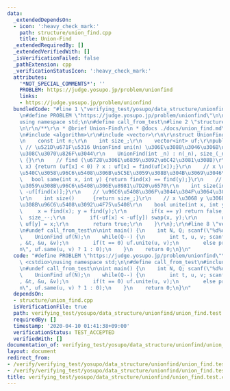 ```yaml
---
data:
  _extendedDependsOn:
  - icon: ':heavy_check_mark:'
    path: structure/union_find.cpp
    title: Union-Find
  _extendedRequiredBy: []
  _extendedVerifiedWith: []
  _isVerificationFailed: false
  _pathExtension: cpp
  _verificationStatusIcon: ':heavy_check_mark:'
  attributes:
    '*NOT_SPECIAL_COMMENTS*': ''
    PROBLEM: https://judge.yosupo.jp/problem/unionfind
    links:
    - https://judge.yosupo.jp/problem/unionfind
  bundledCode: "#line 1 \"verifying_test/yosupo/data_structure/unionfind/union_find.test.cpp\"\
    \n#define PROBLEM \"https://judge.yosupo.jp/problem/unionfind\"\n\n#include <cstdio>\n\
    using namespace std;\n\n#define call_from_test\n#line 2 \"structure/union_find.cpp\"\
    \n\r\n/**\r\n * @brief Union-Find\r\n * @docs ./docs/union_find.md\r\n */\r\n\r\
    \n#include <algorithm>\r\n#include <vector>\r\n\r\nstruct UnionFind {\r\nprivate:\r\
    \n    const int n;\r\n    int size_;\r\n    vector<int> uf;\r\npublic:\r\n   \
    \ // \u521D\u671F\u5316 UnionFind uni(n) \u306E\u3088\u3046\u306B\u5BA3\u8A00\u3059\
    \u308C\u3070\u826F\u3044\r\n    UnionFind(int _n) : n(_n), size_(_n), uf(_n, -1)\
    \ {}\r\n    // find (\u6728\u306E\u6839\u3092\u6C42\u3081\u308B)\r\n    int find(int\
    \ x) {return (uf[x] < 0) ? x : uf[x] = find(uf[x]);}\r\n    // x \u3068 y \u304C\
    \u540C\u3058\u96C6\u5408\u306B\u5C5E\u3059\u308B\u304B\u3069\u3046\u304B\r\n \
    \   bool same(int x, int y) {return find(x) == find(y);}\r\n    // x \u304C\u5C5E\
    \u3059\u308B\u96C6\u5408\u306E\u8981\u7D20\u6570\r\n    int size(int x) {return\
    \ -uf[find(x)];}\r\n    // \u96C6\u5408\u306F\u3044\u304F\u3064\u3042\u308B\u304B\
    \r\n    int size()      {return size_;}\r\n    // x \u3068 y \u306E\u5C5E\u3059\
    \u308B\u96C6\u5408\u3092\u4F75\u5408\r\n    bool unite(int x, int y) {\r\n   \
    \     x = find(x); y = find(y);\r\n        if(x == y) return false;\r\n      \
    \  size_--;\r\n        if(-uf[x] < -uf[y]) swap(x, y);\r\n        uf[x] += uf[y];\
    \ uf[y] = x;\r\n        return true;\r\n    }\r\n};\r\n#line 8 \"verifying_test/yosupo/data_structure/unionfind/union_find.test.cpp\"\
    \n#undef call_from_test\n\nint main() {\n    int N, Q; scanf(\"%d%d\", &N, &Q);\n\
    \    UnionFind uf(N);\n    while(Q--) {\n        int t, u, v; scanf(\"%d%d%d\"\
    , &t, &u, &v);\n        if(t == 0) uf.unite(u, v);\n        else printf(\"%d\\\
    n\", uf.same(u, v) ? 1 : 0);\n    }\n    return 0;\n}\n"
  code: "#define PROBLEM \"https://judge.yosupo.jp/problem/unionfind\"\n\n#include\
    \ <cstdio>\nusing namespace std;\n\n#define call_from_test\n#include \"../../../../structure/union_find.cpp\"\
    \n#undef call_from_test\n\nint main() {\n    int N, Q; scanf(\"%d%d\", &N, &Q);\n\
    \    UnionFind uf(N);\n    while(Q--) {\n        int t, u, v; scanf(\"%d%d%d\"\
    , &t, &u, &v);\n        if(t == 0) uf.unite(u, v);\n        else printf(\"%d\\\
    n\", uf.same(u, v) ? 1 : 0);\n    }\n    return 0;\n}\n"
  dependsOn:
  - structure/union_find.cpp
  isVerificationFile: true
  path: verifying_test/yosupo/data_structure/unionfind/union_find.test.cpp
  requiredBy: []
  timestamp: '2020-04-10 01:41:38+09:00'
  verificationStatus: TEST_ACCEPTED
  verifiedWith: []
documentation_of: verifying_test/yosupo/data_structure/unionfind/union_find.test.cpp
layout: document
redirect_from:
- /verify/verifying_test/yosupo/data_structure/unionfind/union_find.test.cpp
- /verify/verifying_test/yosupo/data_structure/unionfind/union_find.test.cpp.html
title: verifying_test/yosupo/data_structure/unionfind/union_find.test.cpp
---
```

